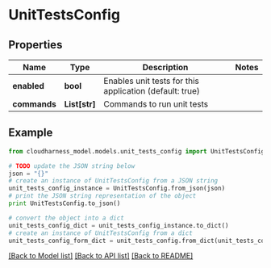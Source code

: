 # UnitTestsConfig



## Properties

Name | Type | Description | Notes
------------ | ------------- | ------------- | -------------
**enabled** | **bool** | Enables unit tests for this application (default: true) | 
**commands** | **List[str]** | Commands to run unit tests | 

## Example

```python
from cloudharness_model.models.unit_tests_config import UnitTestsConfig

# TODO update the JSON string below
json = "{}"
# create an instance of UnitTestsConfig from a JSON string
unit_tests_config_instance = UnitTestsConfig.from_json(json)
# print the JSON string representation of the object
print UnitTestsConfig.to_json()

# convert the object into a dict
unit_tests_config_dict = unit_tests_config_instance.to_dict()
# create an instance of UnitTestsConfig from a dict
unit_tests_config_form_dict = unit_tests_config.from_dict(unit_tests_config_dict)
```
[[Back to Model list]](../README.md#documentation-for-models) [[Back to API list]](../README.md#documentation-for-api-endpoints) [[Back to README]](../README.md)


